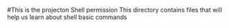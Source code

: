 #This is the projecton Shell permission
This directory contains files that will help us learn about shell basic commands
